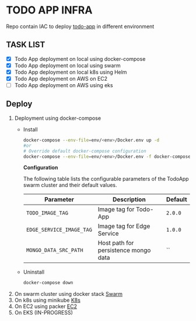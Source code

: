 # TODO APP INFRA

Repo contain IAC to deploy [todo-app](https://github.com/Raghav2211/spring-web-flux-todo-app.git) in different environment 

## TASK LIST ##
- [X] Todo App deployment on local using docker-compose
- [X] Todo App deployment on local using swarm
- [X] Todo App deployment on local k8s using Helm
- [X] Todo App deployment on AWS on EC2
- [ ] Todo App deployment on AWS using eks

## Deploy ##
1. Deployment using docker-compose
     - Install

          ```bash
          docker-compose --env-file=env/<env>/Docker.env up -d
          #or 
          # Override default docker-compose configuration
          docker-compose --env-file=env/<env>/Docker.env -f docker-compose.yaml -f env/<env>/docker-compose-override.yml up -d
          ```
         **Configuration** 

       The following table lists the configurable parameters of the TodoApp swarm cluster and their default values.

       Parameter | Description | Default
       --- | --- | ---
       `TODO_IMAGE_TAG` | Image tag for Todo-App | `2.0.0`
       `EDGE_SERVICE_IMAGE_TAG` | Image tag for Edge Service | `1.0.0`             
       `MONGO_DATA_SRC_PATH` | Host path for persistence mongo data | ``                    


     - Uninstall

          ```bash
          docker-compose down
          ```
2. On swarm cluster using docker stack
[Swarm](swarm/README.md)
3. On k8s using minikube
[K8s](k8s/README.md)
4. On EC2 using packer
[EC2](aws/README.md)
5. On EKS (IN-PROGRESS)



